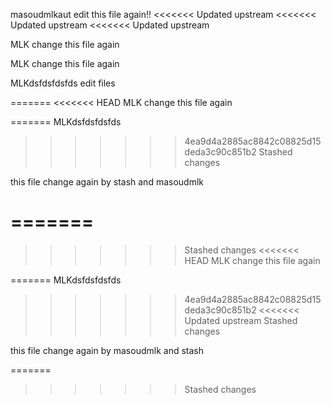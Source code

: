 
masoudmlkaut edit this file again!!
<<<<<<< Updated upstream
<<<<<<< Updated upstream
<<<<<<< Updated upstream


MLK change this file again






MLK change this file again


MLKdsfdsfdsfds
edit files

=======
<<<<<<< HEAD
MLK change this file again

=======
MLKdsfdsfdsfds
>>>>>>> 4ea9d4a2885ac8842c08825d15deda3c90c851b2
>>>>>>> Stashed changes

this file change again by stash and masoudmlk

=======
=======
>>>>>>> Stashed changes
<<<<<<< HEAD
MLK change this file again

=======
MLKdsfdsfdsfds
>>>>>>> 4ea9d4a2885ac8842c08825d15deda3c90c851b2
<<<<<<< Updated upstream
>>>>>>> Stashed changes


this file change again by masoudmlk and stash

=======
>>>>>>> Stashed changes
